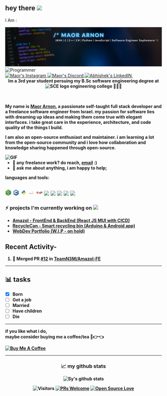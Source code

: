 
## hey there <img src="https://media.giphy.com/media/hvRJCLFzcasrR4ia7z/giphy.gif" height="25px">

 I Am :
  <div align="left">
  <img src="https://github.com/Maor-Ar/Maor-Ar/blob/main/Images/banner.png">


<br/>
  <img src="https://img.shields.io/badge/Maor-Programmer-blue" alt="Programmer" >
  <br />
  
 <a href="https://www.instagram.com/maor_ar/"> 
  <img align="center" alt="Maor's Instagram" width="22px" src="https://raw.githubusercontent.com/hussainweb/hussainweb/main/icons/instagram.png" />
</a>
  
<a href="https://www.instagram.com/maor_ar/">
  <img align="center" alt="Maor's Discord" width="22px" src="https://raw.githubusercontent.com/peterthehan/peterthehan/master/assets/discord.svg" />
</a>
<a href="https://www.linkedin.com/in/maor-arnon-software-engineer-student">
  <img align="center" alt="Abhishek's LinkedIN" width="22px" src="https://raw.githubusercontent.com/peterthehan/peterthehan/master/assets/linkedin.svg" />
</a>
    &emsp;&emsp;&emsp;&emsp;&emsp;&emsp;<div align="center"> <b>Im a 3rd year student persuing my B.Sc software engineering degree at <img src="https://upload.wikimedia.org/wikipedia/he/4/44/SCE_logo.png"
     alt="SCE logo" width="70px"> engineering college 👨🏼‍🎓 </font></div>
  <b/><br/>
</div>





<br />


My name is [Maor Arnon](https://maor-ar.github.io/), a passionate self-taught full stack developer and a freelance software engineer from Israel. my passion for software lies with dreaming up ideas and making them come true with elegant interfaces. i take great care in the experience, architecture, and code quality of the things I build.

I am also an open-source enthusiast and maintainer. i am learning a lot from the open-source community and i love how collaboration and knowledge sharing happened through open-source. 


  <img align="right" alt="GIF" src="https://github.com/abhisheknaiidu/abhisheknaiidu/blob/master/code.gif?raw=true" width="600"  />
  
- 💼 any freelance work? do reach, [email](mailto:maorar1@ac.sce.ac.il) :)
- 💬 ask me about anything, i am happy to help;

**languages and tools:**  

<code><img height="20" src="https://raw.githubusercontent.com/github/explore/80688e429a7d4ef2fca1e82350fe8e3517d3494d/topics/nodejs/nodejs.png"></code>
<code><img height="20" src="https://raw.githubusercontent.com/github/explore/80688e429a7d4ef2fca1e82350fe8e3517d3494d/topics/cpp/cpp.png"></code>
<code><img height="20" src="https://raw.githubusercontent.com/github/explore/80688e429a7d4ef2fca1e82350fe8e3517d3494d/topics/python/python.png"></code>
<code><img height="20" src="https://raw.githubusercontent.com/github/explore/80688e429a7d4ef2fca1e82350fe8e3517d3494d/topics/mysql/mysql.png"></code>
<code><img height="20" src="https://raw.githubusercontent.com/github/explore/80688e429a7d4ef2fca1e82350fe8e3517d3494d/topics/git/git.png"></code>
<code><img height="20" src="https://raw.githubusercontent.com/dereknguyen269/dereknguyen269/master/images/html.png"></code>
<code><img height="20" src="https://raw.githubusercontent.com/dereknguyen269/dereknguyen269/master/images/css3.png"></code>
<code><img height="20" src="https://raw.githubusercontent.com/dereknguyen269/dereknguyen269/master/images/js.png"></code>
<code><img height="20" src="https://raw.githubusercontent.com/dereknguyen269/dereknguyen269/master/images/reactjs.png"></code>
<code><img height="20" src="https://img.icons8.com/color/344/java-coffee-cup-logo--v1.png"></code>
---
### :zap: projects I'm currently working on <img src="https://media.giphy.com/media/12oufCB0MyZ1Go/giphy.gif" width="50">


- [Amazol - FrontEnd & BackEnd (React JS MUI with CICD)](https://github.com/TeamN3M/Amazol-FE)
- [RecycleCan - Smart recycling bin (Arduino & Android app)](https://github.com/Maor-Ar/RecycleCan)
- [WebDev Portfolio (W.I.P - on hold)](https://github.com/Maor-Ar/Maor-Ar.github.io)
## **Recent Activity-**
<!--START_SECTION:activity-->
1. 🎉 Merged PR [#12](https://github.com/TeamN3M/Amazol-FE/pull/12) in [TeamN3M/Amazol-FE](https://github.com/TeamN3M/Amazol-FE)
<!--END_SECTION:activity-->



---
## 📊 tasks

- [x] Born
- [ ] Got a job
- [ ] Married
- [ ] Have children
- [ ] Die

---

if you like what i do, <br>
maybe consider buying me a coffee/tea 🥺👉👈

<a href="https://www.buymeacoffee.com/maorerrorT" target="_blank"><img src="https://cdn.buymeacoffee.com/buttons/v2/default-red.png" alt="Buy Me A Coffee" width="150" ></a>

---


<div align="center">


### 📈 my github stats
 ![Sy's github stats](https://github-readme-stats.vercel.app/api?username=Maor-Ar&show_icons=true&theme=gotham)
<!-- | Github Stats | Top Languages |
| --- | --- |
| ![Sy's github stats](https://github-readme-stats.vercel.app/api?username=Maor-Ar&show_icons=true&theme=gotham) | ![My top languages](https://github-readme-stats.vercel.app/api/top-langs/?username=Maor-Ar&show_icons=true&theme=gotham) |
 -->

![Visitors](https://visitor-badge.glitch.me/badge?page_id=Maor-Ar.Maor-Ar) [![PRs Welcome](https://img.shields.io/badge/PRs-welcome-brightgreen.svg?style=flat&logo=github)](https://github.com/Maor-Ar) [![Open Source Love](https://badges.frapsoft.com/os/v2/open-source.svg?v=103)](https://github.com/Maor-Ar)

</div>
